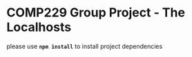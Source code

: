 # COMP229 Group Project - The Localhosts


please use **`npm install`** to install project dependencies
